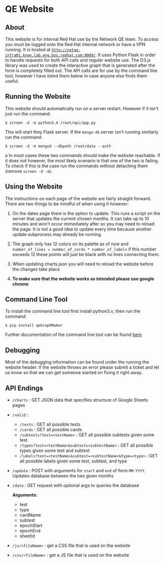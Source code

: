 # QE Website
## About
This website is for internal Red Hat use by the Network QE team.  To access you must be logged onto the Red Hat internal network or have a VPN running. It is hosted at [`http://netqe-infra01.knqe.lab.eng.bos.redhat.com:8009/`](http://netqe-infra01.knqe.lab.eng.bos.redhat.com:8009/). It uses Python Flask in order to handle requests for both API calls and regular website use.  The D3.js library was used to create the interactive graph that is generated after the form is completely filled out. The API calls are for use by the command line tool, however I have listed them below in case anyone else finds them useful.
## Running the Website
This website should automatically run on a server restart. However if it isn't just run the command:
```
$ screen -d -m python3.4 /root/api/app.py
```
This will start they Flask server. If the `mongo-db` server isn't running similarly run the command:

```
$ screen -d -m mongod --dbpath /root/data --auth
```
a
In most cases these two commands should make the website reachable. If it does not however, the most likely scenario is that one of the two is failing. To check if this is the case run the commands without detaching them (remove `screen -d -m`).

## Using the Website
The instructions on each page of the website are fairly straight forward.  There are two things to be mindful of when using it however:

1. On the dates page there is the option to update. This runs a script on the server that updates the current chosen months. It can take up to 10 minutes and won't occur immediately after so you may need to reload the page.  It is not a good idea to update every time because another update subprocess may already be running.

1. The graph only has 12 colors on its palette as of now and `number_of_lines = number_of_cards * number_of_labels` if this number exceeds 12 these points will just be black with no lines connecting them.

1. When updating charts.json you will need to reload the website before the changes take place

1. **To make sure that the website works as intended please use google chrome**

## Command Line Tool
To install the command line tool first install python3.x, then run the command:
```
$ pip install qeGraphMaker
```
Further documentation of the command line tool can be found [here](https://github.com/KPostOffice/QETool_pip)

## Debugging
Most of the debugging information can be found under the running the website header.  If the website throws an error please submit a ticket and let us know so that we can get someone started on fixing it right away.

## API Endings
* `/charts` : GET JSON data that specifies structure of Google Sheets pages

* `/valid` :
    * `/tests` : GET all possible tests
    * `/cards` : GET all possible cards
    * `/subtests?test=<testName>` : GET all possible subtests given some test
    * `/types?test=<testName>&subtest=<subtestName>` : GET all possible types given some test and subtest
    * `/labels?test=<testName>&subtest=<subtestName>&type=<type>` : GET all possible labels given some test, subtest, and type


* `/update` : POST with arguments for `start` and `end` of form `MM-YYYY`.  Updates database between the two given months

* `/data` : GET request with optional args to queries the database

  **Arguments:**
    * test
    * type
    * cardName
    * subtest
    * epochStart
    * epochEnd
    * sheetId


* `/js/<fileName>` : get a CSS file that is used on the website
* `/css/<fileName>` : get a JS file that is used on the website
